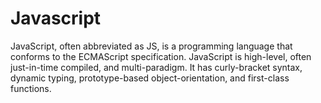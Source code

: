 # Javascript

JavaScript, often abbreviated as JS, is a programming language that conforms to the ECMAScript specification. 
JavaScript is high-level, often just-in-time compiled, and multi-paradigm. 
It has curly-bracket syntax, dynamic typing, prototype-based object-orientation, and first-class functions.